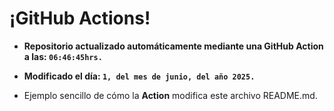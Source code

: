 # ¡GitHub Actions!
* **Repositorio actualizado automáticamente mediante una GitHub Action a las: `06:46:45hrs.`**
* **Modificado el día: `1, del mes de junio, del año 2025.`**

* Ejemplo sencillo de cómo la **Action** modifica este archivo README.md.
